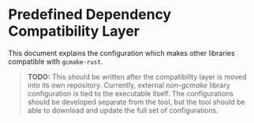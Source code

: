# Predefined Dependency Compatibility Layer

This document explains the configuration which makes other libraries compatible with `gcmake-rust`.

> **TODO:** This should be written after the compatibility layer is moved into its own repository.
> Currently, external *non-gcmake* library configuration is tied to the executable itself. The
> configurations should be developed separate from the tool, but the tool should be able to download and
> update the full set of configurations.
